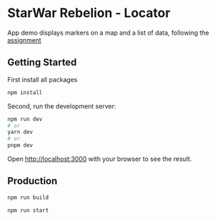# StarWar Rebelion - Locator
App demo displays markers on a map and a list of data, following the [assignment](https://github.com/aseevia/star-wars-frontend)

## Getting Started
First install all packages

```bash
npm install
```

Second, run the development server:

```bash
npm run dev
# or
yarn dev
# or
pnpm dev
```

Open [http://localhost:3000](http://localhost:3000) with your browser to see the result.

## Production
```bash
npm run build

npm run start

```
